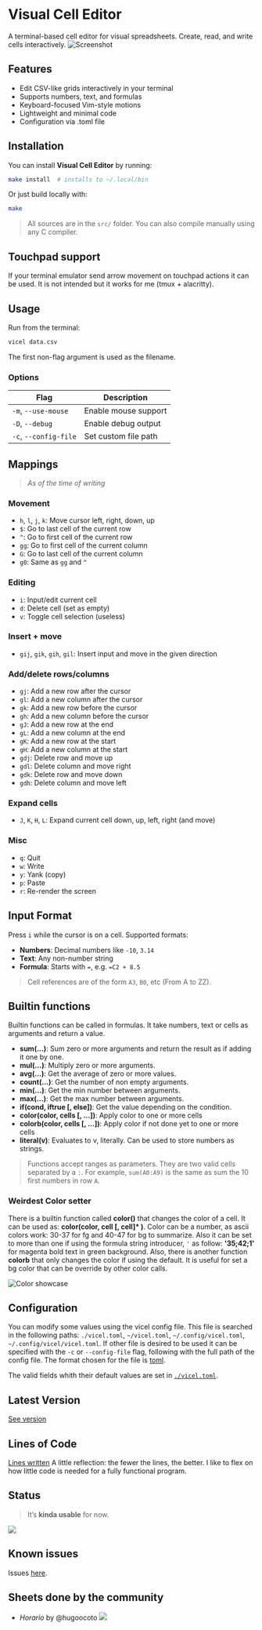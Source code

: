 # Visual Cell Editor
A terminal-based cell editor for visual spreadsheets. Create, read, and write
cells interactively.
![Screenshot](images/image.png)

## Features
* Edit CSV-like grids interactively in your terminal
* Supports numbers, text, and formulas
* Keyboard-focused Vim-style motions
* Lightweight and minimal code
* Configuration via .toml file

## Installation
You can install **Visual Cell Editor** by running:

```bash 
make install  # installs to ~/.local/bin 
```
Or just build locally with:
```bash 
make 
```
> All sources are in the `src/` folder. You can also compile manually using
> any C compiler.

## Touchpad support
If your terminal emulator send arrow movement on touchpad actions it can be
used. It is not intended but it works for me (tmux + alacritty).

## Usage
Run from the terminal:
```bash 
vicel data.csv 
```
The first non-flag argument is used as the filename.

### Options
| Flag                  | Description           | 
| --------------------- | --------------------- | 
| `-m`, `--use-mouse`   | Enable mouse support  |
| `-D`, `--debug`       | Enable debug output   |
| `-c`, `--config-file` | Set custom file path  |

## Mappings
> *As of the time of writing*

### Movement
* `h`, `l`, `j`, `k`: Move cursor left, right, down, up
* `$`: Go to last cell of the current row
* `^`: Go to first cell of the current row
* `gg`: Go to first cell of the current column
* `G`: Go to last cell of the current column
* `g0`: Same as `gg` and `^`

### Editing
* `i`: Input/edit current cell
* `d`: Delete cell (set as empty)
* `v`: Toggle cell selection (useless)

### Insert + move
* `gij`, `gik`, `gih`, `gil`: Insert input and move in the given direction

### Add/delete rows/columns
* `gj`: Add a new row after the cursor
* `gl`: Add a new column after the cursor
* `gk`: Add a new row before the cursor
* `gh`: Add a new column before the cursor
* `gJ`: Add a new row at the end 
* `gL`: Add a new column at the end
* `gK`: Add a new row at the start 
* `gH`: Add a new column at the start
* `gdj`: Delete row and move up
* `gdl`: Delete column and move right
* `gdk`: Delete row and move down
* `gdh`: Delete column and move left

### Expand cells
* `J`, `K`, `H`, `L`: Expand current cell down, up, left, right (and move)

### Misc
* `q`: Quit
* `w`: Write
* `y`: Yank (copy)
* `p`: Paste 
* `r`: Re-render the screen

## Input Format
Press `i` while the cursor is on a cell.
Supported formats:
* **Numbers**: Decimal numbers like `-10`, `3.14`
* **Text**: Any non-number string
* **Formula**: Starts with `=`, e.g. `=C2 + 8.5`

>  Cell references are of the form `A3`, `B0`, etc (From A to ZZ).

## Builtin functions
Builtin functions can be called in formulas. It take numbers, text or cells as 
arguments and return a value. 
* **sum(...)**: Sum zero or more arguments and return the result as if adding it
  one by one.
* **mul(...)**: Multiply zero or more arguments. 
* **avg(...)**: Get the average of zero or more values. 
* **count(...)**: Get the number of non empty arguments.
* **min(...)**: Get the min number between arguments.
* **max(...)**: Get the max number between arguments.
* **if(cond, iftrue [, else])**: Get the value depending on the condition.
* **color(color, cells [, ...])**: Apply color to one or more cells
* **colorb(color, cells [, ...])**: Apply color if not done yet to one or more
  cells
* **literal(v)**: Evaluates to v, literally. Can be used to store numbers as
  strings.

> Functions accept ranges as parameters. They are two valid cells separated by
> a `:`. For example, `sum(A0:A9)` is the same as sum the 10 first numbers in
> row `A`.

### Weirdest Color setter
There is a builtin function called **color()** that changes the color of a cell.
It can be used as: **color(color, cell [, cell]\* )**. Color can be a number, as
ascii colors work: 30-37 for fg and 40-47 for bg to summarize. Also it can be
set to more than one if using the formula string introducer, `'` as follow:
**'35;42;1'** for magenta bold text in green background. Also, there is another
function **colorb** that only changes the color if using the default. It is useful
for set a bg color that can be override by other color calls. 
    
![Color showcase](images/image2.png)

## Configuration
You can modify some values using the vicel config file. This file is searched in
the following paths: `./vicel.toml`, `~/vicel.toml`, `~/.config/vicel.toml`,
`~/.config/vicel/vicel.toml`. If other file is desired to be used it can be
specified with the `-c` or `--config-file` flag, following with the full path of
the config file. The format chosen for the file is [toml](https://toml.io). 

The valid fields whith their default values are set in
[`./vicel.toml`](./vicel.toml).

## Latest Version
[See version](./version.txt)

## Lines of Code
[Lines written](./wc.md) A little reflection: the fewer the lines, the better.
I like to flex on how little code is needed for a fully functional program.

## Status
> It’s **kinda usable** for now.

![](https://wakatime.com/badge/user/2a7b4567-ab1f-4fb2-98ff-2b3fdbf94654/project/98a99176-d7a4-48ba-968c-4e410787a98f.svg)

## Known issues
Issues [here](./TODO_ISSUES.md).

## Sheets done by the community
* *Horario* by @hugoocoto ![](images/image3.png)
